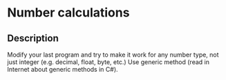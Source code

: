 # Number calculations

## Description
Modify your last program and try to make it work for any number type, not just integer (e.g. decimal, float, byte, etc.)
Use generic method (read in Internet about generic methods in C#).
